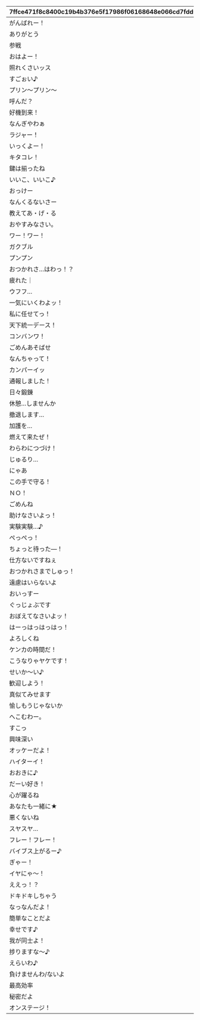|7ffce471f8c8400c19b4b376e5f17986f06168648e066cd7fdd06f426ae67424|7457400bd9773cf0170e3d0fbed5cc9579014c2c68a165707bc608d3ea1a0613|de9b973e2cc928b9960f7f50f161638320270fc4e20f1cb4662cd784ff9a3ef1|c882c30c23184dd6178cb5bae9987cd8f7d65aad72d4a9a47061a789221eee7b|b6dde569351b3775d6b337157fa8052c58c90325e56421fb55cbe387ae1e18ac|
| --- | --- | --- | --- | --- |
|がんばれー！|28|2099/08/01 14:59:59|2015/04/01 14:00:00|100101|
|ありがとう|29|2099/08/01 14:59:59|2015/04/01 14:00:00|100201|
|参戦|30|2099/08/01 14:59:59|2015/04/01 14:00:00|100301|
|おはよー！|31|2099/08/01 14:59:59|2015/04/01 14:00:00|100401|
|照れくさいッス|58|2099/08/01 14:59:59|2021/09/10 15:00:00|100501|
|すごぉい♪|59|2099/08/01 14:59:59|2021/09/10 15:00:00|100601|
|プリン～プリン～|60|2099/08/01 14:59:59|2021/09/10 15:00:00|100701|
|呼んだ？|61|2099/08/01 14:59:59|2021/09/10 15:00:00|100801|
|好機到来！|32|2099/08/01 14:59:59|2015/04/01 14:00:00|100901|
|なんぎやわぁ|33|2099/08/01 14:59:59|2015/04/01 14:00:00|101001|
|ラジャー！|34|2099/08/01 14:59:59|2015/04/01 14:00:00|101101|
|いっくよー！|35|2099/08/01 14:59:59|2015/04/01 14:00:00|101201|
|キタコレ！|62|2099/08/01 14:59:59|2021/09/10 15:00:00|101301|
|鍵は揃ったね|63|2099/08/01 14:59:59|2021/09/10 15:00:00|101401|
|いいこ、いいこ♪|64|2099/08/01 14:59:59|2021/09/10 15:00:00|101501|
|おっけー|36|2099/08/01 14:59:59|2015/04/01 14:00:00|101601|
|なんくるないさー|37|2099/08/01 14:59:59|2015/04/01 14:00:00|101701|
|教えてあ・げ・る|65|2099/08/01 14:59:59|2021/09/10 15:00:00|101801|
|おやすみなさい。|38|2099/08/01 14:59:59|2015/04/01 14:00:00|102001|
|ワー！ワー！|39|2099/08/01 14:59:59|2015/04/01 14:00:00|102101|
|ガクブル|40|2099/08/01 14:59:59|2015/04/01 14:00:00|102201|
|プンプン|41|2099/08/01 14:59:59|2015/04/01 14:00:00|102301|
|おつかれさ…はわっ！？|42|2099/08/01 14:59:59|2015/04/01 14:00:00|102501|
|疲れた｜|66|2099/08/01 14:59:59|2021/09/10 15:00:00|102601|
|ウフフ…|43|2099/08/01 14:59:59|2015/04/01 14:00:00|102701|
|一気にいくわよッ！|44|2099/08/01 14:59:59|2015/04/01 14:00:00|102801|
|私に任せてっ！|45|2099/08/01 14:59:59|2015/04/01 14:00:00|102901|
|天下統一デース！|67|2099/08/01 14:59:59|2021/09/10 15:00:00|103001|
|コンバンワ！|46|2099/08/01 14:59:59|2015/04/01 14:00:00|103101|
|ごめんあそばせ|68|2099/08/01 14:59:59|2021/09/10 15:00:00|103201|
|なんちゃって！|69|2099/08/01 14:59:59|2021/09/10 15:00:00|103301|
|カンパーイッ|47|2099/08/01 14:59:59|2015/04/01 14:00:00|103401|
|通報しました！|48|2099/08/01 14:59:59|2015/04/01 14:00:00|103601|
|日々鍛錬|70|2099/08/01 14:59:59|2021/09/10 15:00:00|103701|
|休憩…しませんか|71|2099/08/01 14:59:59|2021/09/10 15:00:00|103801|
|撤退します…|49|2099/08/01 14:59:59|2015/04/01 14:00:00|104001|
|加護を…|72|2099/08/01 14:59:59|2021/09/10 15:00:00|104201|
|燃えて来たぜ！|73|2099/08/01 14:59:59|2021/09/10 15:00:00|104301|
|わらわにつづけ！|50|2099/08/01 14:59:59|2015/04/01 14:00:00|104401|
|じゅるり…|51|2099/08/01 14:59:59|2015/04/01 14:00:00|104501|
|にゃあ|52|2099/08/01 14:59:59|2015/04/01 14:00:00|104601|
|この手で守る！|74|2099/08/01 14:59:59|2021/09/10 15:00:00|104701|
|ＮＯ！|53|2099/08/01 14:59:59|2015/04/01 14:00:00|104801|
|ごめんね|54|2099/08/01 14:59:59|2015/04/01 14:00:00|104901|
|助けなさいよっ！|55|2099/08/01 14:59:59|2015/04/01 14:00:00|105001|
|実験実験…♪|75|2099/08/01 14:59:59|2021/09/10 15:00:00|105101|
|ぺっぺっ！|76|2099/08/01 14:59:59|2021/09/10 15:00:00|105201|
|ちょっと待った―！|56|2099/08/01 14:59:59|2015/04/01 14:00:00|105301|
|仕方ないですねぇ|77|2099/08/01 14:59:59|2021/09/10 15:00:00|105401|
|おつかれさまでしゅっ！|57|2099/08/01 14:59:59|2021/09/10 15:00:00|105501|
|遠慮はいらないよ|78|2099/08/01 14:59:59|2021/09/10 15:00:00|105601|
|おいっすー|25|2099/08/01 14:59:59|2015/04/01 14:00:00|105801|
|ぐっじょぶです|26|2099/08/01 14:59:59|2015/04/01 14:00:00|105901|
|おぼえてなさいよッ！|27|2099/08/01 14:59:59|2015/04/01 14:00:00|106001|
|はーっはっはっはっ！|79|2099/08/01 14:59:59|2021/09/10 15:00:00|106101|
|よろしくね|80|2099/08/01 14:59:59|2021/09/10 15:00:00|106401|
|ケンカの時間だ！|81|2099/08/01 14:59:59|2021/09/10 15:00:00|106501|
|こうなりゃヤケです！|82|2099/08/01 14:59:59|2021/09/10 15:00:00|106601|
|せいか～い♪|83|2099/08/01 14:59:59|2021/09/10 15:00:00|106701|
|歓迎しよう！|84|2099/08/01 14:59:59|2021/09/10 15:00:00|106801|
|真似てみせます|85|2099/08/01 14:59:59|2021/09/10 15:00:00|107001|
|愉しもうじゃないか|86|2099/08/01 14:59:59|2021/09/10 15:00:00|107101|
|へこむわー。|87|2099/08/01 14:59:59|2021/09/10 15:00:00|110801|
|すこっ|88|2099/08/01 14:59:59|2021/09/10 15:00:00|110901|
|興味深い|89|2099/08/01 14:59:59|2021/09/10 15:00:00|111001|
|オッケーだよ！|1|2099/08/01 14:59:59|2022/08/15 15:00:00|111101|
|ハイターイ！|2|2099/08/01 14:59:59|2022/08/15 15:00:00|111201|
|おおきに♪|3|2099/08/01 14:59:59|2022/08/15 15:00:00|111301|
|だーい好き！|4|2099/08/01 14:59:59|2022/08/15 15:00:00|111401|
|心が躍るね|5|2099/08/01 14:59:59|2022/08/15 15:00:00|111501|
|あなたも一緒に★|6|2099/08/01 14:59:59|2022/08/15 15:00:00|111601|
|悪くないね|7|2099/08/01 14:59:59|2022/08/15 15:00:00|111701|
|スヤスヤ…|8|2099/08/01 14:59:59|2022/08/15 15:00:00|111801|
|フレー！フレー！|9|2099/08/01 14:59:59|2022/08/15 15:00:00|111901|
|バイブス上がるー♪|10|2099/08/01 14:59:59|2022/08/15 15:00:00|112001|
|ぎゃー！|11|2099/08/01 14:59:59|2022/08/15 15:00:00|112101|
|イヤにゃ～！|12|2099/08/01 14:59:59|2022/08/15 15:00:00|112201|
|ええっ！？|13|2099/08/01 14:59:59|2022/08/15 15:00:00|112301|
|ドキドキしちゃう|14|2099/08/01 14:59:59|2022/08/15 15:00:00|112401|
|なっなんだよ！|15|2099/08/01 14:59:59|2022/08/15 15:00:00|112501|
|簡単なことだよ|16|2099/08/01 14:59:59|2022/08/15 15:00:00|112601|
|幸せです♪|17|2099/08/01 14:59:59|2022/08/15 15:00:00|112701|
|我が同士よ！|18|2099/08/01 14:59:59|2022/08/15 15:00:00|112801|
|捗りますな～♪|19|2099/08/01 14:59:59|2022/08/15 15:00:00|112901|
|えらいわ♪|20|2099/08/01 14:59:59|2022/08/15 15:00:00|113001|
|負けませんわ/ないよ|21|2099/08/01 14:59:59|2022/08/15 15:00:00|113101|
|最高効率|22|2099/08/01 14:59:59|2022/08/15 15:00:00|113201|
|秘密だよ|23|2099/08/01 14:59:59|2022/08/15 15:00:00|113301|
|オンステージ！|24|2099/08/01 14:59:59|2022/08/15 15:00:00|113401|
